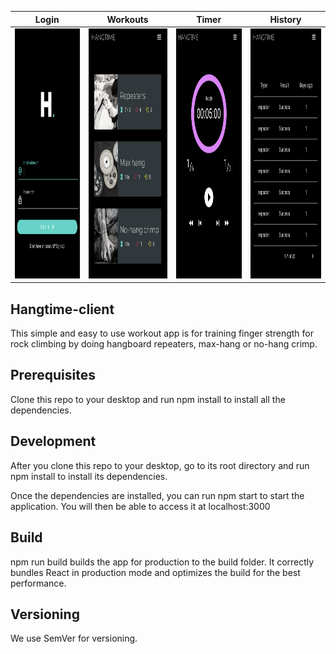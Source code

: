 Login|Workouts|Timer|History
:-:|:-:|:-:|:-:
<img src='image/login.png' width='350' height='400'>|<img src='image/workouts.png' width='350' height='400'>|<img src='image/timer.png' width='350' height='400'>|<img src='image/history.png' width='350' height='400'>

## Hangtime-client
This simple and easy to use workout app is for training finger strength for rock climbing by doing hangboard repeaters, max-hang or no-hang crimp.

## Prerequisites
Clone this repo to your desktop and run npm install to install all the dependencies.

## Development
After you clone this repo to your desktop, go to its root directory and run npm install to install its dependencies.

Once the dependencies are installed, you can run npm start to start the application. You will then be able to access it at localhost:3000

## Build
npm run build builds the app for production to the build folder. It correctly bundles React in production mode and optimizes the build for the best performance.

## Versioning
We use SemVer for versioning.
